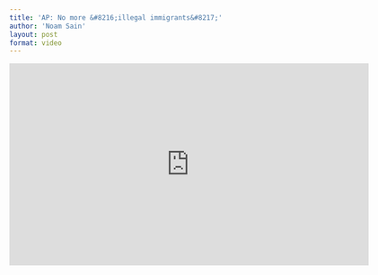 ```yaml
---
title: 'AP: No more &#8216;illegal immigrants&#8217;'
author: 'Noam Sain'
layout: post
format: video
---
```


<iframe allowfullscreen="" frameborder="0" height="360" loading="lazy" src="http://www.mrctv.org/embed/120678" title="MRC TV video player" width="640"></iframe>